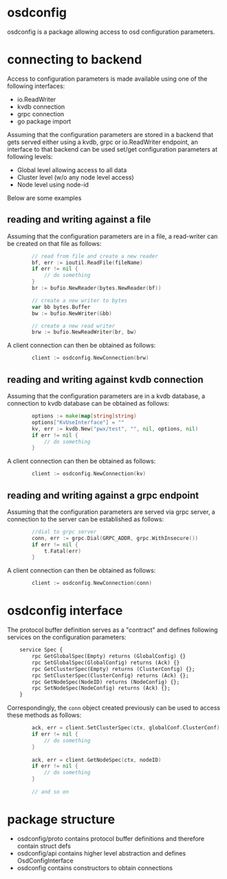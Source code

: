# osdconfig
osdconfig is a package allowing access to osd configuration parameters.

# connecting to backend
Access to configuration parameters is made available using one of the following
interfaces:
* io.ReadWriter
* kvdb connection
* grpc connection
* go package import

Assuming that the configuration parameters are stored in a backend that gets served
either using a kvdb, grpc or io.ReadWriter endpoint, an interface to that backend
can be used set/get configuration parameters at following levels:
* Global level allowing access to all data
* Cluster level (w/o any node level access)
* Node level using node-id

Below are some examples
 
## reading and writing against a file
Assuming that the configuration parameters are in a file, a read-writer can be
created on that file as follows:
```go
        // read from file and create a new reader
		bf, err := ioutil.ReadFile(fileName)
		if err != nil {
			// do something
		}
		br := bufio.NewReader(bytes.NewReader(bf))

		// create a new writer to bytes
		var bb bytes.Buffer
		bw := bufio.NewWriter(&bb)

		// create a new read writer
		brw := bufio.NewReadWriter(br, bw)
```

A client connection can then be obtained as follows:
```go
        client := osdconfig.NewConnection(brw)
```

## reading and writing against kvdb connection
Assuming that the configuration parameters are in a kvdb database, a connection to
kvdb database can be obtained as follows:

```go
        options := make(map[string]string)
        options["KvUseInterface"] = ""
        kv, err := kvdb.New("pwx/test", "", nil, options, nil)
        if err != nil {
        	// do something
        }
```

A client connection can then be obtained as follows:
```go
        client := osdconfig.NewConnection(kv)
```

## reading and writing against a grpc endpoint
Assuming that the configuration parameters are served via grpc server, a connection
to the server can be established as follows:
```go
        //dial to grpc server
	    conn, err := grpc.Dial(GRPC_ADDR, grpc.WithInsecure())
	    if err != nil {
		    t.Fatal(err)
	    }
```

A client connection can then be obtained as follows:
```go
        client := osdconfig.NewConnection(conn)
```

# osdconfig interface
The protocol buffer definition serves as a "contract" and defines following
services on the configuration parameters:
```proto
    service Spec {
        rpc GetGlobalSpec(Empty) returns (GlobalConfig) {}
        rpc SetGlobalSpec(GlobalConfig) returns (Ack) {}
        rpc GetClusterSpec(Empty) returns (ClusterConfig) {};
        rpc SetClusterSpec(ClusterConfig) returns (Ack) {};
        rpc GetNodeSpec(NodeID) returns (NodeConfig) {};
        rpc SetNodeSpec(NodeConfig) returns (Ack) {};
    }
```

Correspondingly, the `conn` object created previously can be used to access
these methods as follows:

```go
        ack, err = client.SetClusterSpec(ctx, globalConf.ClusterConf)
		if err != nil {
			// do something
		}
		
		ack, err = client.GetNodeSpec(ctx, nodeID)
		if err != nil {
			// do something 
		}
		
		// and so on
```

# package structure
* osdconfig/proto contains protocol buffer definitions and therefore contain struct defs
* osdconfig/api contains higher level abstraction and defines OsdConfigInterface
* osdconfig contains constructors to obtain connections